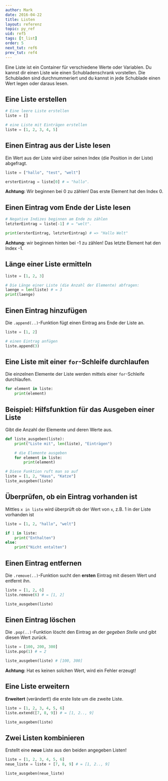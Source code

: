 ```yaml
---
author: Mark
date: 2016-04-22
title: Listen
layout: referenz
topic: py_ref
uid: ref5
tags: [t_list]
order: 5
next_tut: ref6
prev_tut: ref4
---
```


Eine Liste ist ein Container für verschiedene Werte oder Variablen. Du kannst dir einen Liste wie einen Schubladenschrank vorstellen. Die Schubladen sind durchnummeriert und du kannst in jede Schublade einen Wert legen oder daraus lesen.

## Eine Liste erstellen

```python
# Eine leere Liste erstellen
liste = []

# eine Liste mit Einträgen erstellen
liste = [1, 2, 3, 4, 5]
```

## Einen Eintrag aus der Liste lesen

Ein Wert aus der Liste wird über seinen Index (die Position in der Liste) abgefragt.

```python
liste = ["hallo", "test", "welt"]

ersterEintrag = liste[0] # = "hallo".
```

**Achtung:** Wir beginnen bei 0 zu zählen! Das erste Element hat den Index 0.

## Einen Eintrag vom Ende der Liste lesen

```python
# Negative Indizes beginnen am Ende zu zählen
letzterEintrag = liste[-1] # = "welt".

print(ersterEintrag, letzterEintrag) # => "Hallo Welt"
```
**Achtung:** wir beginnen hinten bei -1 zu zählen! Das letzte Element hat den Index -1.

## Länge einer Liste ermitteln

```python
liste = [1, 2, 3]

# Die Länge einer Liste (die Anzahl der Elemente) abfragen:
laenge = len(liste) # = 3
print(laenge)
```

## Einen Eintrag hinzufügen
Die `.append(..)`-Funktion fügt einen Eintrag ans Ende der Liste an.

```python
liste = [1, 2]

# einen Eintrag anfügen
liste.append(3)
```

## Eine Liste mit einer `for`-Schleife durchlaufen
Die einzelnen Elemente der Liste werden mittels einer `for`-Schleife durchlaufen.

```python
for element in liste:
    print(element)
```

## **Beispiel:** Hilfsfunktion für das Ausgeben einer Liste
Gibt die Anzahl der Elemente und deren Werte aus.

```python
def liste_ausgeben(liste):
    print("Liste mit", len(liste), "Einträgen")

    # die Elemente ausgeben
    for element in liste:
        print(element)

# Diese Funktion ruft man so auf
liste = [1, 2, "Haus", "Katze"]
liste_ausgeben(liste)
```

## Überprüfen, ob ein Eintrag vorhanden ist

Mittles `x in liste` wird überprüft ob der Wert von `x`, z.B. 1 in der Liste vorhanden ist

```python
liste = [1, 2, "hallo", "welt"]

if 1 in liste:
    print("Enthalten")
else:
    print("Nicht entalten")
```

## Einen Eintrag entfernen
Die `.remove(..)`-Funktion sucht den **ersten** Eintrag mit diesem Wert und entfernt ihn.

```python
liste = [1, 2, 6]
liste.remove(6) # = [1, 2]

liste_ausgeben(liste)
```

## Einen Eintrag löschen
Die `.pop(..)`-Funktion löscht den Eintrag an der *gegeben Stelle* und gibt diesen Wert zurück.

```python
liste = [100, 200, 300]
liste.pop(1) # = 2

liste_ausgeben(liste) # [100, 300]
```


**Achtung:** Hat es keinen solchen Wert, wird ein Fehler erzeugt!

## Eine Liste erweitern
**Erweitert** (verändert!) die erste liste um die zweite Liste.

```python
liste = [1, 2, 3, 4, 5, 6]
liste.extend([7, 8, 9]) # = [1, 2.., 9]

liste_ausgeben(liste)
```

## Zwei Listen kombinieren
Erstellt eine **neue** Liste aus den beiden angegeben Listen!

```python
liste = [1, 2, 3, 4, 5, 6]
neue_liste = liste + [7, 8, 9] # = [1, 2.., 9]

liste_ausgeben(neue_liste)
```